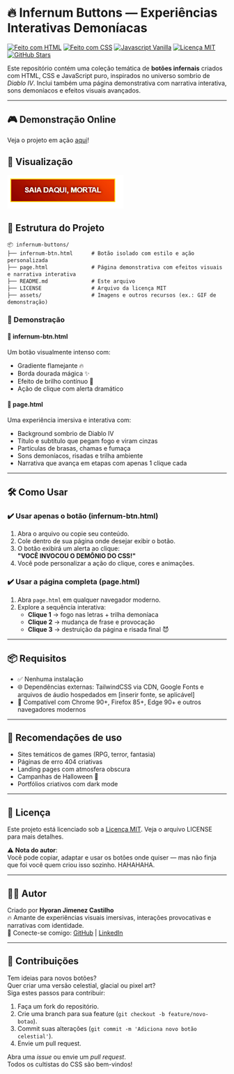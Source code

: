 # 🔥 Infernum Buttons — Experiências Interativas Demoníacas

[![Feito com HTML](https://img.shields.io/badge/feito%20com-HTML5-E34F26?logo=html5&logoColor=white)](https://developer.mozilla.org/pt-BR/docs/Web/HTML)
[![Feito com CSS](https://img.shields.io/badge/estilo-CSS3-1572B6?logo=css3&logoColor=white)](https://developer.mozilla.org/pt-BR/docs/Web/CSS)
[![Javascript Vanilla](https://img.shields.io/badge/JS-Vanilla-F7DF1E?logo=javascript&logoColor=black)](https://developer.mozilla.org/pt-BR/docs/Web/JavaScript)
[![Licença MIT](https://img.shields.io/badge/licença-MIT-green)](LICENSE)
[![GitHub Stars](https://img.shields.io/github/stars/seu-usuario/infernum-buttons)](https://github.com/seu-usuario/infernum-buttons/stargazers)

Este repositório contém uma coleção temática de **botões infernais** criados com HTML, CSS e JavaScript puro, inspirados no universo sombrio de _Diablo IV_. Inclui também uma página demonstrativa com narrativa interativa, sons demoníacos e efeitos visuais avançados.

---

## 🎮 Demonstração Online

Veja o projeto em ação [aqui](https://s-carlord.github.io/infernum-buttons/)!

## 📸 Visualização

![Botão Infernal](infernum-btn.gif)

## 📁 Estrutura do Projeto

```
📦 infernum-buttons/
├── infernum-btn.html      # Botão isolado com estilo e ação personalizada
├── page.html              # Página demonstrativa com efeitos visuais e narrativa interativa
├── README.md              # Este arquivo
├── LICENSE                # Arquivo da licença MIT
├── assets/                # Imagens e outros recursos (ex.: GIF de demonstração)
```

### 🧪 Demonstração

#### 🔘 infernum-btn.html

Um botão visualmente intenso com:

- Gradiente flamejante 🔥
- Borda dourada mágica ✨
- Efeito de brilho contínuo 🌟
- Ação de clique com alerta dramático

#### 🌋 page.html

Uma experiência imersiva e interativa com:

- Background sombrio de Diablo IV
- Título e subtítulo que pegam fogo e viram cinzas
- Partículas de brasas, chamas e fumaça
- Sons demoníacos, risadas e trilha ambiente
- Narrativa que avança em etapas com apenas 1 clique cada

---

## 🛠️ Como Usar

### ✔️ Usar apenas o botão (infernum-btn.html)

1. Abra o arquivo ou copie seu conteúdo.
2. Cole dentro de sua página onde desejar exibir o botão.
3. O botão exibirá um alerta ao clique:  
   **"VOCÊ INVOCOU O DEMÔNIO DO CSS!"**
4. Você pode personalizar a ação do clique, cores e animações.

### ✔️ Usar a página completa (page.html)

1. Abra `page.html` em qualquer navegador moderno.
2. Explore a sequência interativa:
   - **Clique 1** → fogo nas letras + trilha demoníaca
   - **Clique 2** → mudança de frase e provocação
   - **Clique 3** → destruição da página e risada final 😈

---

## 📦 Requisitos

- ✅ Nenhuma instalação
- 🌐 Dependências externas: TailwindCSS via CDN, Google Fonts e arquivos de áudio hospedados em [inserir fonte, se aplicável]
- 🧠 Compatível com Chrome 90+, Firefox 85+, Edge 90+ e outros navegadores modernos

---

## 📌 Recomendações de uso

- Sites temáticos de games (RPG, terror, fantasia)
- Páginas de erro 404 criativas
- Landing pages com atmosfera obscura
- Campanhas de Halloween 🎃
- Portfólios criativos com dark mode

---

## 📄 Licença

Este projeto está licenciado sob a [Licença MIT](LICENSE). Veja o arquivo LICENSE para mais detalhes.

⚠️ **Nota do autor**:  
Você pode copiar, adaptar e usar os botões onde quiser — mas não finja que foi você quem criou isso sozinho. HAHAHAHA.

---

## 🙋‍♂️ Autor

Criado por **Hyoran Jimenez Castilho**  
🔥 Amante de experiências visuais imersivas, interações provocativas e narrativas com identidade.  
📩 Conecte-se comigo: [GitHub](https://github.com/S-carLord) | [LinkedIn](https://www.linkedin.com/in/hyoran-c-760604364/)

---

## 🤝 Contribuições

Tem ideias para novos botões?  
Quer criar uma versão celestial, glacial ou pixel art?  
Siga estes passos para contribuir:

1. Faça um fork do repositório.
2. Crie uma branch para sua feature (`git checkout -b feature/novo-botao`).
3. Commit suas alterações (`git commit -m 'Adiciona novo botão celestial'`).
4. Envie um pull request.

Abra uma _issue_ ou envie um _pull request_.  
Todos os cultistas do CSS são bem-vindos!
